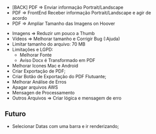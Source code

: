 - [BACK] PDF => Enviar informação Portrait/Landscape
- PDF => FrontEnd Receber informação Portrait/Landscape e agir de acordo
- PDF => Ampliar Tamanho das Imagens on Hoover
<!-- - DOCX => Transformar em PDF e Adicionar ao fluxo de PDF -->
- Imagens => Reduzir um pouco a Thumb
- Vídeos => Melhorar tamanho e Corrigir Bug (:Ajuda) 
- Limitar tamanho do arquivo: 70 MB
- Limitações e LGPD: 
    - Melhorar Fonte
    - Aviso Docx é Transformado em PDF 
- Melhorar Icones Mac e Android
- Criar Exportação de PDF; 
- Criar Botão de Exportação do PDF Flutuante; 
- Melhorar Análise de Erros 
- Apagar arquivos AWS 
- Mensagen de Processamento
- Outros Arquivos => Criar lógica e mensagem de erro 

## Futuro
- Selecionar Datas com uma barra e ir renderizando; 

